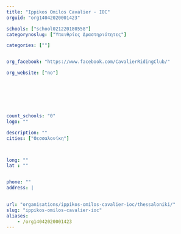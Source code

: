 ```yaml
---
title: "Ippikos Omilos Cavalier - IOC"
orguid: "org14042020001423"

schools: ["school021220180558"]
categorynoslug: ["Υπαιθρίες Δραστηριότητες"]

categories: [""]


org_facebook: "https://www.facebook.com/CavalierRidingClub/"

org_website: ["no"]







count_schools: "0"
logo: ""

description: ""
cities: ["Θεσσαλονίκη"]



long: ""
lat : ""


phone: ""
address: |
    

url: "organisations/ippikos-omilos-cavalier-ioc/thessaloniki/"
slug: "ippikos-omilos-cavalier-ioc"
aliases:
    - /org14042020001423
---
```



